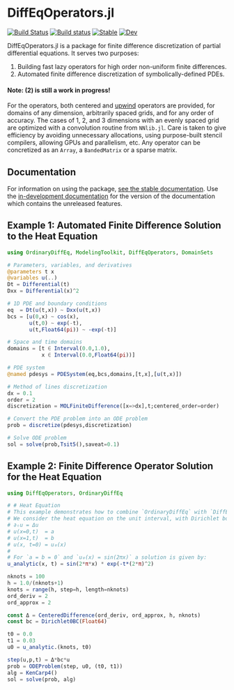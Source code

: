 # DiffEqOperators.jl

[![Build Status](https://github.com/SciML/DiffEqOperators.jl/workflows/CI/badge.svg)](https://github.com/SciML/DiffEqOperators.jl/actions?query=workflow%3ACI)
[![Build status](https://badge.buildkite.com/0bc9acab7cf614b556a704cfe8422a5e3ab0cfbf3dbec83af7.svg)](https://buildkite.com/julialang/diffeqoperators-dot-jl)
[![Stable](https://img.shields.io/badge/docs-stable-blue.svg)](http://diffeqoperators.sciml.ai/stable/)
[![Dev](https://img.shields.io/badge/docs-dev-blue.svg)](http://diffeqoperators.sciml.ai/dev/)

DiffEqOperators.jl is a package for finite difference discretization of partial
differential equations. It serves two purposes:

1. Building fast lazy operators for high order non-uniform finite differences.
2. Automated finite difference discretization of symbolically-defined PDEs.


#### Note: (2) is still a work in progress!

For the operators, both centered and
[upwind](https://en.wikipedia.org/wiki/Upwind_scheme) operators are provided,
for domains of any dimension, arbitrarily spaced grids, and for any order of accuracy.
The cases of 1, 2, and 3 dimensions with an evenly spaced grid are optimized with a
convolution routine from `NNlib.jl`. Care is taken to give efficiency by avoiding
unnecessary allocations, using purpose-built stencil compilers, allowing GPUs
and parallelism, etc. Any operator can be concretized as an `Array`, a
`BandedMatrix` or a sparse matrix.

## Documentation

For information on using the package,
[see the stable documentation](https://diffeqoperators.sciml.ai/stable/). Use the
[in-development documentation](https://diffeqoperators.sciml.ai/dev/) for the version of
the documentation which contains the unreleased features.

## Example 1: Automated Finite Difference Solution to the Heat Equation

```julia
using OrdinaryDiffEq, ModelingToolkit, DiffEqOperators, DomainSets

# Parameters, variables, and derivatives
@parameters t x
@variables u(..)
Dt = Differential(t)
Dxx = Differential(x)^2

# 1D PDE and boundary conditions
eq  = Dt(u(t,x)) ~ Dxx(u(t,x))
bcs = [u(0,x) ~ cos(x),
       u(t,0) ~ exp(-t),
       u(t,Float64(pi)) ~ -exp(-t)]

# Space and time domains
domains = [t ∈ Interval(0.0,1.0),
           x ∈ Interval(0.0,Float64(pi))]

# PDE system
@named pdesys = PDESystem(eq,bcs,domains,[t,x],[u(t,x)])

# Method of lines discretization
dx = 0.1
order = 2
discretization = MOLFiniteDifference([x=>dx],t;centered_order=order)

# Convert the PDE problem into an ODE problem
prob = discretize(pdesys,discretization)

# Solve ODE problem
sol = solve(prob,Tsit5(),saveat=0.1)
```

## Example 2: Finite Difference Operator Solution for the Heat Equation

```julia
using DiffEqOperators, OrdinaryDiffEq

# # Heat Equation
# This example demonstrates how to combine `OrdinaryDiffEq` with `DiffEqOperators` to solve a time-dependent PDE.
# We consider the heat equation on the unit interval, with Dirichlet boundary conditions:
# ∂ₜu = Δu
# u(x=0,t)  = a
# u(x=1,t)  = b
# u(x, t=0) = u₀(x)
#
# For `a = b = 0` and `u₀(x) = sin(2πx)` a solution is given by:
u_analytic(x, t) = sin(2*π*x) * exp(-t*(2*π)^2)

nknots = 100
h = 1.0/(nknots+1)
knots = range(h, step=h, length=nknots)
ord_deriv = 2
ord_approx = 2

const Δ = CenteredDifference(ord_deriv, ord_approx, h, nknots)
const bc = Dirichlet0BC(Float64)

t0 = 0.0
t1 = 0.03
u0 = u_analytic.(knots, t0)

step(u,p,t) = Δ*bc*u
prob = ODEProblem(step, u0, (t0, t1))
alg = KenCarp4()
sol = solve(prob, alg)
```
